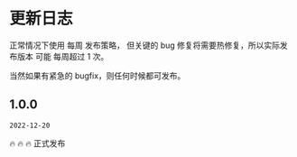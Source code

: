 # 更新日志

正常情况下使用 每周 发布策略， 但关键的 bug 修复将需要热修复，所以实际发布版本 可能 每周超过 1 次。

当然如果有紧急的 bugfix，则任何时候都可发布。

## 1.0.0

`2022-12-20`

🔥 🔥 🔥 正式发布
